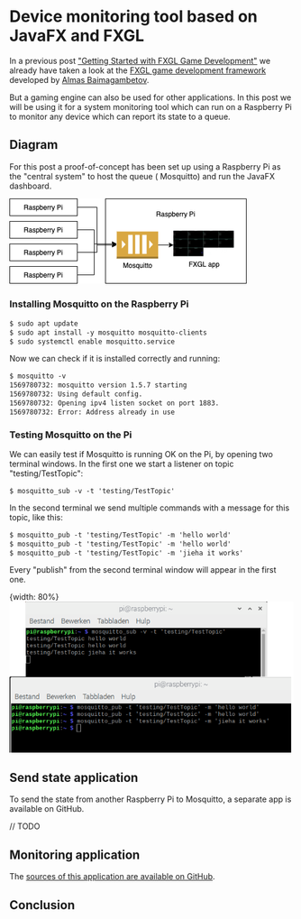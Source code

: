 # Device monitoring tool based on JavaFX and FXGL

In a previous post
["Getting Started with FXGL Game Development"](https://foojay.io/today/category/java/javafx/)
we already have taken a look at the [FXGL game development framework](https://github.com/AlmasB/FXGL)
developed by [Almas Baimagambetov](https://twitter.com/AlmasBaim).

But a gaming engine can also be used for other applications. In this post we will be using it for a system monitoring
tool which can run on a Raspberry Pi to monitor any device which can report its state to a queue.

## Diagram

For this post a proof-of-concept has been set up using a Raspberry Pi as the "central system" to host the queue (
Mosquitto) and run the JavaFX dashboard.

![Diagram test setup](images/diagram.png)

### Installing Mosquitto on the Raspberry Pi

```
$ sudo apt update
$ sudo apt install -y mosquitto mosquitto-clients
$ sudo systemctl enable mosquitto.service
```

Now we can check if it is installed correctly and running:

```
$ mosquitto -v
1569780732: mosquitto version 1.5.7 starting
1569780732: Using default config.
1569780732: Opening ipv4 listen socket on port 1883.
1569780732: Error: Address already in use
```

### Testing Mosquitto on the Pi

We can easily test if Mosquitto is running OK on the Pi, by opening two terminal windows. In the first one we start a
listener on topic "testing/TestTopic":

```
$ mosquitto_sub -v -t 'testing/TestTopic'
```

In the second terminal we send multiple commands with a message for this topic, like this:

```
$ mosquitto_pub -t 'testing/TestTopic' -m 'hello world'
$ mosquitto_pub -t 'testing/TestTopic' -m 'hello world'
$ mosquitto_pub -t 'testing/TestTopic' -m 'jieha it works'
```

Every "publish" from the second terminal window will appear in the first one.

{width: 80%}
![Testing Mosquitto on the Pi](images/mosquitto_testing.png)

## Send state application

To send the state from another Raspberry Pi to Mosquitto, a separate app is available on GitHub.

// TODO

## Monitoring application

The [sources of this application are available on GitHub](https://github.com/FDelporte/FXGLSystemMonitoring).

## Conclusion